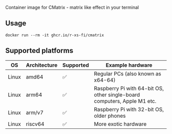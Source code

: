 Container image for CMatrix - matrix like effect in your terminal

## Usage
```shell
docker run --rm -it ghcr.io/r-xs-fi/cmatrix
```

## Supported platforms


| OS    | Architecture  | Supported | Example hardware |
|-------|---------------|-----------|-------------|
| Linux | amd64 | ✅       | Regular PCs (also known as x64-64) |
| Linux | arm64 | ✅       | Raspberry Pi with 64-bit OS, other single-board computers, Apple M1 etc. |
| Linux | arm/v7 | ✅       | Raspberry Pi with 32-bit OS, older phones |
| Linux | riscv64 | ✅       | More exotic hardware |
